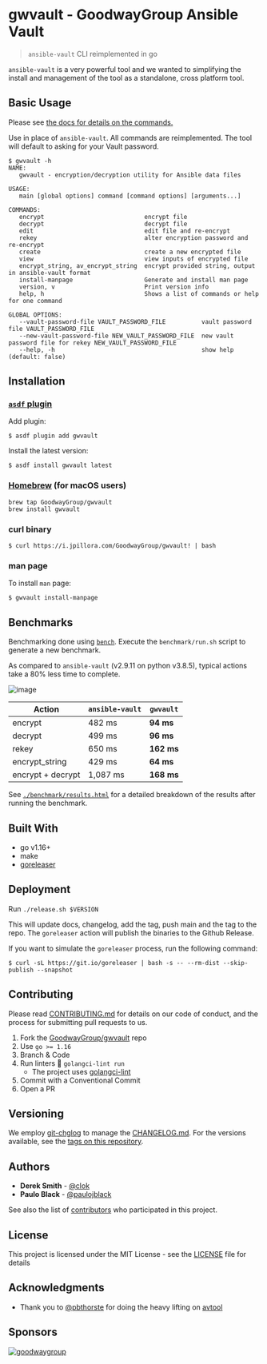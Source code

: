 # gwvault - GoodwayGroup Ansible Vault

> `ansible-vault` CLI reimplemented in go

`ansible-vault` is a very powerful tool and we wanted to simplifying the install and management of the tool as a standalone, cross platform tool.

## Basic Usage

Please see [the docs for details on the commands.](./docs/gwvault.md)

Use in place of `ansible-vault`. All commands are reimplemented. The tool will default to asking for your Vault password.

```
$ gwvault -h
NAME:
   gwvault - encryption/decryption utility for Ansible data files

USAGE:
   main [global options] command [command options] [arguments...]

COMMANDS:
   encrypt                            encrypt file
   decrypt                            decrypt file
   edit                               edit file and re-encrypt
   rekey                              alter encryption password and re-encrypt
   create                             create a new encrypted file
   view                               view inputs of encrypted file
   encrypt_string, av_encrypt_string  encrypt provided string, output in ansible-vault format
   install-manpage                    Generate and install man page
   version, v                         Print version info
   help, h                            Shows a list of commands or help for one command

GLOBAL OPTIONS:
   --vault-password-file VAULT_PASSWORD_FILE          vault password file VAULT_PASSWORD_FILE
   --new-vault-password-file NEW_VAULT_PASSWORD_FILE  new vault password file for rekey NEW_VAULT_PASSWORD_FILE
   --help, -h                                         show help (default: false)
```

## Installation

### [`asdf` plugin](https://github.com/GoodwayGroup/asdf-gwvault)

Add plugin:

```
$ asdf plugin add gwvault
```

Install the latest version:
```
$ asdf install gwvault latest
```

### [Homebrew](https://brew.sh) (for macOS users)

```
brew tap GoodwayGroup/gwvault
brew install gwvault
```

### curl binary

```
$ curl https://i.jpillora.com/GoodwayGroup/gwvault! | bash
```

### man page

To install `man` page:

```
$ gwvault install-manpage
```

## Benchmarks

Benchmarking done using [`bench`](https://github.com/Gabriel439/bench). Execute the `benchmark/run.sh` script to generate a new benchmark.

As compared to `ansible-vault` (v2.9.11 on python v3.8.5), typical actions take a 80% less time to complete.

![image](https://user-images.githubusercontent.com/1429775/89319494-cb4b0400-d645-11ea-9f6a-592900130125.png)

|Action|`ansible-vault`|`gwvault`|
|------|---------------|---------|
| encrypt | 482 ms | **94 ms** |
| decrypt | 499 ms | **96 ms** |
| rekey | 650 ms | **162 ms** |
| encrypt_string | 429 ms | **64 ms** |
| encrypt + decrypt | 1,087 ms | **168 ms** |

See [`./benchmark/results.html`](./benchmark/results.html) for a detailed breakdown of the results after running the benchmark.

## Built With

* go v1.16+
* make
* [goreleaser](https://goreleaser.com/install/)

## Deployment

Run `./release.sh $VERSION`

This will update docs, changelog, add the tag, push main and the tag to the repo. The `goreleaser` action will publish the binaries to the Github Release.

If you want to simulate the `goreleaser` process, run the following command:

```
$ curl -sL https://git.io/goreleaser | bash -s -- --rm-dist --skip-publish --snapshot
```

## Contributing

Please read [CONTRIBUTING.md](CONTRIBUTING.md) for details on our code of conduct, and the process for submitting pull requests to us.

1. Fork the [GoodwayGroup/gwvault](https://github.com/GoodwayGroup/gwvault) repo
1. Use `go >= 1.16`
1. Branch & Code
1. Run linters :broom: `golangci-lint run`
    - The project uses [golangci-lint](https://golangci-lint.run/usage/install/#local-installation)
1. Commit with a Conventional Commit
1. Open a PR

## Versioning

We employ [git-chglog](https://github.com/git-chglog/git-chglog) to manage the [CHANGELOG.md](CHANGELOG.md). For the versions available, see the [tags on this repository](https://github.com/GoodwayGroup/gwvault/tags).

## Authors

* **Derek Smith** - [@clok](https://github.com/clok)
* **Paulo Black** - [@paulojblack](https://github.com/paulojblack)

See also the list of [contributors](https://github.com/GoodwayGroup/gwvault/contributors) who participated in this project.

## License

This project is licensed under the MIT License - see the [LICENSE](LICENSE) file for details

## Acknowledgments

* Thank you to [@pbthorste](https://github.com/pbthorste) for doing the heavy lifting on [avtool](https://github.com/pbthorste/avtool)

## Sponsors

[![goodwaygroup][goodwaygroup]](https://goodwaygroup.com)

[goodwaygroup]: https://s3.amazonaws.com/gw-crs-assets/goodwaygroup/logos/ggLogo_sm.png "Goodway Group"
